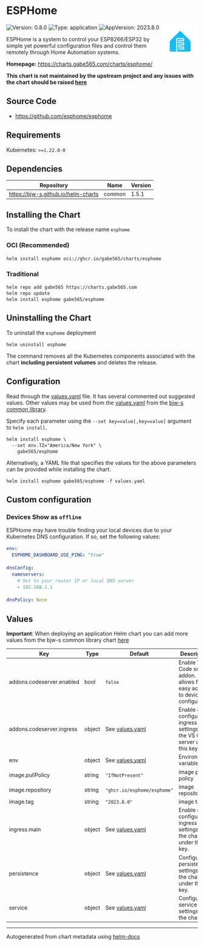 # ESPHome

<img src="https://raw.githubusercontent.com/esphome/esphome-docs/019178551126f2d6a588a1f9ef50f60453041531/images/logo.svg" align="right" width="92" alt="esphome logo">

![Version: 0.8.0](https://img.shields.io/badge/Version-0.8.0-informational?style=flat)
![Type: application](https://img.shields.io/badge/Type-application-informational?style=flat)
![AppVersion: 2023.8.0](https://img.shields.io/badge/AppVersion-2023.8.0-informational?style=flat)

ESPHome is a system to control your ESP8266/ESP32 by simple yet powerful configuration files and control them remotely through Home Automation systems.

**Homepage:** <https://charts.gabe565.com/charts/esphome/>

**This chart is not maintained by the upstream project and any issues with the chart should be raised
[here](https://github.com/gabe565/charts/issues/new?assignees=gabe565&labels=bug&template=bug_report.yaml&name=esphome&version=0.8.0)**

## Source Code

* <https://github.com/esphome/esphome>

## Requirements

Kubernetes: `>=1.22.0-0`

## Dependencies

| Repository | Name | Version |
|------------|------|---------|
| <https://bjw-s.github.io/helm-charts> | common | 1.5.1 |

## Installing the Chart

To install the chart with the release name `esphome`

### OCI (Recommended)

```console
helm install esphome oci://ghcr.io/gabe565/charts/esphome
```

### Traditional

```console
helm repo add gabe565 https://charts.gabe565.com
helm repo update
helm install esphome gabe565/esphome
```

## Uninstalling the Chart

To uninstall the `esphome` deployment

```console
helm uninstall esphome
```

The command removes all the Kubernetes components associated with the chart **including persistent volumes** and deletes the release.

## Configuration

Read through the [values.yaml](./values.yaml) file. It has several commented out suggested values.
Other values may be used from the [values.yaml](https://github.com/bjw-s/helm-charts/tree/main/charts/library/common/values.yaml) from the [bjw-s common library](https://github.com/bjw-s/helm-charts/tree/main/charts/library/common).

Specify each parameter using the `--set key=value[,key=value]` argument to `helm install`.

```console
helm install esphome \
  --set env.TZ="America/New York" \
    gabe565/esphome
```

Alternatively, a YAML file that specifies the values for the above parameters can be provided while installing the chart.

```console
helm install esphome gabe565/esphome -f values.yaml
```

## Custom configuration

### Devices Show as `offline`

ESPHome may have trouble finding your local devices due to your Kubernetes DNS configuration.
If so, set the following values:

```yaml
env:
  ESPHOME_DASHBOARD_USE_PING: "true"

dnsConfig:
  nameservers:
    # Set to your router IP or local DNS server
    - 192.168.1.1

dnsPolicy: None
```

## Values

**Important**: When deploying an application Helm chart you can add more values from the bjw-s common library chart [here](https://github.com/bjw-s/helm-charts/tree/main/charts/library/common)

| Key | Type | Default | Description |
|-----|------|---------|-------------|
| addons.codeserver.enabled | bool | `false` | Enable VS Code server addon.    This allows for easy access to device configuration |
| addons.codeserver.ingress | object | See [values.yaml](./values.yaml) | Enable and configure ingress settings for the VS Code server under this key. |
| env | object | See [values.yaml](./values.yaml) | Environment variables. |
| image.pullPolicy | string | `"IfNotPresent"` | image pull policy |
| image.repository | string | `"ghcr.io/esphome/esphome"` | image repository |
| image.tag | string | `"2023.8.0"` | image tag |
| ingress.main | object | See [values.yaml](./values.yaml) | Enable and configure ingress settings for the chart under this key. |
| persistence | object | See [values.yaml](./values.yaml) | Configure persistence settings for the chart under this key. |
| service | object | See [values.yaml](./values.yaml) | Configures service settings for the chart. |

---
Autogenerated from chart metadata using [helm-docs](https://github.com/norwoodj/helm-docs)
